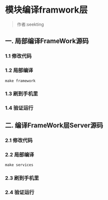 # 模块编译framwork层

> 作者:seekting

## 一. 局部编译FrameWork源码

### 1.1 修改代码

### 1.2 局部编译

```
make framework
```



### 1.3 刷到手机里

### 1.4 验证运行

## 二. 编译FrameWork层Server源码

### 2.1 修改代码

### 2.2 局部编译

```
make services
```



### 2.3 刷到手机里

### 2.4 验证运行